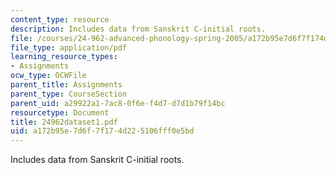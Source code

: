```yaml
---
content_type: resource
description: Includes data from Sanskrit C-initial roots.
file: /courses/24-962-advanced-phonology-spring-2005/a172b95e7d6f7f174d225106fff0e5bd_24962dataset1.pdf
file_type: application/pdf
learning_resource_types:
- Assignments
ocw_type: OCWFile
parent_title: Assignments
parent_type: CourseSection
parent_uid: a29922a1-7ac8-0f6e-f4d7-d7d1b79f14bc
resourcetype: Document
title: 24962dataset1.pdf
uid: a172b95e-7d6f-7f17-4d22-5106fff0e5bd
---
```

Includes data from Sanskrit C-initial roots.

